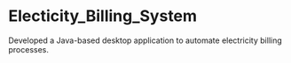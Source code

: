 # Electicity_Billing_System
Developed a Java-based desktop application to automate electricity billing processes.
